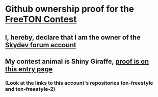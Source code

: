 # Github ownership proof for the [FreeTON Contest](https://forum.freeton.org/t/reward-distribution-contest-telegram-ton-contests-winners-15-06-31-12-2020)
## I, hereby, declare that I am the owner of the [Skydev forum account](https://forum.freeton.org/u/Skydev)
## My contest animal is Shiny Giraffe, [proof is on this entry page](https://contest.com/blockchain-2/entry1269)
### (Look at the links to this account's repositories ton-freestyle and ton-freestyle-2)
